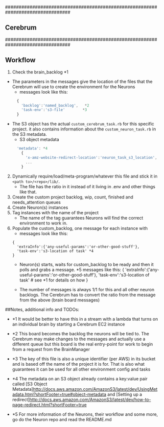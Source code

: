 ################################################################################
## Cerebrum
################################################################################

## Workflow
1. Check the brain_backlog                                                  *1
  * The parameters in the messages give the location of the files that the
      Cerebrum will use to create the environment for the Neurons
      - messages look like this: 
      ```Javascript
        {
          'backlog':'named_backlog',   *2
          'task-env':'s3-file'        *3                                                    
        }
      ```
  * The S3 object has the actual `custom_cerebrum_task.rb` for this specific project.
    it also contains information about the `custom_neuron_task.rb` in the S3 metadata.
    - S3 object metadata
    ```Javascript
      'metadata': *4
        {
          'x-amz-website-redirect-location':'neuron_task_s3_location',
          ...
        } 
    ```
2. Dynamically require/load/meta-program/whatever this file and stick it in
    `<path to>/<repo>/lib/`.
    * The file has the ratio in it instead of it living in .env and other things like that.
3. Create the custom project backlog, wip, count, finished and needs_attention queues
4. Create Neuron(s) instances
5. Tag instances with the name of the project
    * The name of the tag guarantees Neurons will find the correct environment to work in.
6. Populate the custom_backlog, one message for each instance with 
    - messages look like this:
    ```Javasript
    {
      'extraInfo':{'any-useful-params':'or-other-good-stuff'},
      'task-env':'s3-location of task' *4
    }
    ```
      * Neuron(s) starts, waits for custom_backlog to be ready and then it polls 
        and grabs a message. *5
          messages like this:
           {
             'extraInfo':{'any-useful-params':'or-other-good-stuff'},
             'task-env':'s3-location of task' # see *1 for details on how 
           }
      
      * The number of messages is always 1/1 for this and all other neuron 
        backlogs. The Cerebrum has to convert the ratio from the message 
        from the above (brain board messages)



##Notes, additional info and TODOs:
* *1  It would be better to have this in a stream with a lambda that turns on an
      individual brain by starting a Cerebrum EC2 instance

* *2  This board becomes the backlog the neurons will be tied to.  The Cerebrum
      may make changes to the messages and actually use a different queue
      but this board is the real entry-point for work to begin from a request
      from the BrainManager
* *3  The key of this file is also a unique identifier (per AWS) in its bucket
      and is based off the name of the project it is for.  That is also what
      guarantees it can be used for all other environment config and tasks
* *4  The metadata on an S3 object already contains a key:value pair called
      [S3 Object Metadata]http://docs.aws.amazon.com/AmazonS3/latest/dev/UsingMetadata.html?shortFooter=true#object-metadata
      and
      [Setting up a redirect]http://docs.aws.amazon.com/AmazonS3/latest/dev/how-to-page-redirect.html?shortFooter=true
* *5  For more information of the Neurons, their workflow and some more, go do
      the Neuron repo and read the README.md